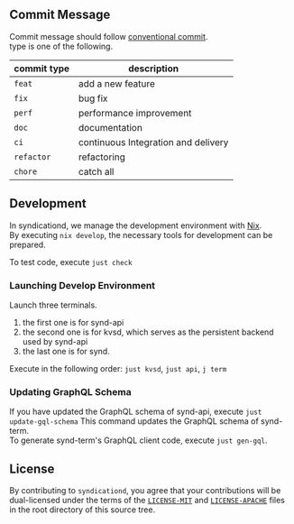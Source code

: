 ## Commit Message

Commit message should follow [conventional commit](https://www.conventionalcommits.org/en/v1.0.0/).  
type is one of the following.

| commit type | description                         |
|-------------|-------------------------------------|
| `feat`      | add a new feature                   |
| `fix`       | bug fix                             |
| `perf`      | performance improvement             |
| `doc`       | documentation                       |
| `ci`        | continuous Integration and delivery |
| `refactor`  | refactoring                         |
| `chore`     | catch all                           |


## Development

In syndicationd, we manage the development environment with [Nix](https://nixos.org/).  
By executing `nix develop`, the necessary tools for development can be prepared.

To test code, execute `just check`

### Launching Develop Environment

Launch three terminals.  

1. the first one is for synd-api
1. the second one is for kvsd, which serves as the persistent backend used by synd-api
1. the last one is for synd.

Execute in the following order: `just kvsd`, `just api`, `j term`

### Updating GraphQL Schema

If you have updated the GraphQL schema of synd-api, execute `just update-gql-schema` This command updates the GraphQL schema of synd-term.   
To generate synd-term's GraphQL client code, execute `just gen-gql`.

## License

By contributing to `syndicationd`, you agree that your contributions will be dual-licensed under
the terms of the [`LICENSE-MIT`](./LICENSE-MIT) and [`LICENSE-APACHE`](./LICENSE-APACHE) files in the
root directory of this source tree.
